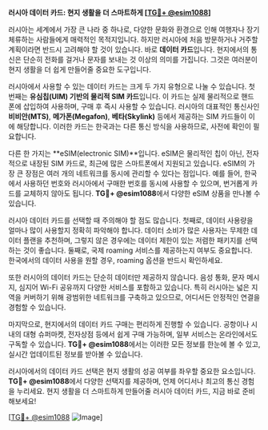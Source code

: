 **러시아 데이터 카드: 현지 생활을 더 스마트하게 [[TG💪+ @esim1088](https://t.me/s/esim1088)]**

러시아는 세계에서 가장 큰 나라 중 하나로, 다양한 문화와 환경으로 인해 여행자나 장기 체류하는 사람들에게 매력적인 목적지입니다. 하지만 러시아에 처음 방문하거나 거주할 계획이라면 반드시 고려해야 할 것이 있습니다. 바로 **데이터 카드**입니다. 현지에서의 통신은 단순히 전화를 걸거나 문자를 보내는 것 이상의 의미를 가집니다. 그것은 여러분이 현지 생활을 더 쉽게 만들어줄 중요한 도구입니다.

러시아에서 사용할 수 있는 데이터 카드는 크게 두 가지 유형으로 나눌 수 있습니다. 첫 번째는 **유심칩(UIM) 기반의 물리적 SIM 카드**입니다. 이 카드는 실제 물리적으로 핸드폰에 삽입하여 사용하며, 구매 후 즉시 사용할 수 있습니다. 러시아의 대표적인 통신사인 **비비안(MTS)**, **메가폰(Megafon)**, **베타(Skylink)** 등에서 제공하는 SIM 카드들이 이에 해당합니다. 이러한 카드는 한국과는 다른 통신 방식을 사용하므로, 사전에 확인이 필요합니다.

다른 한 가지는 **eSIM(electronic SIM)**입니다. eSIM은 물리적인 칩이 아닌, 전자적으로 내장된 SIM 카드로, 최근에 많은 스마트폰에서 지원되고 있습니다. eSIM의 가장 큰 장점은 여러 개의 네트워크를 동시에 관리할 수 있다는 점입니다. 예를 들어, 한국에서 사용하던 번호와 러시아에서 구매한 번호를 동시에 사용할 수 있으며, 번거롭게 카드를 교체하지 않아도 됩니다. **TG💪+ @esim1088**에서 다양한 eSIM 상품을 만나볼 수 있습니다.

러시아 데이터 카드를 선택할 때 주의해야 할 점도 많습니다. 첫째로, 데이터 사용량을 얼마나 많이 사용할지 정확히 파악해야 합니다. 데이터 소비가 많은 사용자는 무제한 데이터 플랜을 추천하며, 그렇지 않은 경우에는 데이터 제한이 있는 저렴한 패키지를 선택하는 것이 좋습니다. 둘째로, 국제 roaming 서비스를 제공하는지 여부도 중요합니다. 한국에서의 데이터 사용을 원할 경우, roaming 옵션을 반드시 확인하세요.

또한 러시아의 데이터 카드는 단순히 데이터만 제공하지 않습니다. 음성 통화, 문자 메시지, 심지어 Wi-Fi 공유까지 다양한 서비스를 포함하고 있습니다. 특히 러시아는 넓은 지역을 커버하기 위해 광범위한 네트워크를 구축하고 있으므로, 어디서든 안정적인 연결을 경험할 수 있습니다.

마지막으로, 현지에서의 데이터 카드 구매는 편리하게 진행할 수 있습니다. 공항이나 시내의 대형 슈퍼마켓, 전자상점 등에서 쉽게 구매 가능하며, 일부 서비스는 온라인에서도 구독할 수 있습니다. **TG💪+ @esim1088**에서는 이러한 모든 정보를 한눈에 볼 수 있고, 실시간 업데이트된 정보를 받아볼 수 있습니다.

러시아에서의 데이터 카드 선택은 현지 생활의 성공 여부를 좌우할 중요한 요소입니다. **TG💪+ @esim1088**에서 다양한 선택지를 제공하며, 언제 어디서나 최고의 통신 경험을 누리세요. 현지 생활을 더 스마트하게 만들어줄 러시아 데이터 카드, 지금 바로 준비해보세요!

[[TG💪+ @esim1088](https://t.me/s/esim1088) ![Image](https://i.postimg.cc/Y0z9fWf4/image.png)]